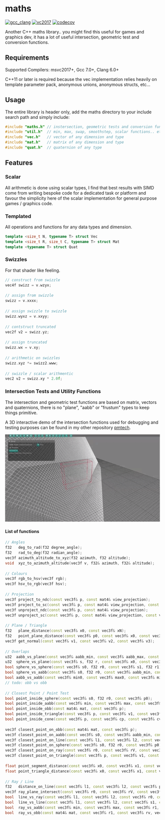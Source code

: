 
# maths  
[![gcc_clang](https://travis-ci.org/polymonster/maths.svg?branch=master)](https://travis-ci.org/polymonster/maths)
[![vc2017](https://ci.appveyor.com/api/projects/status/uny5ae4bf3kp2p0m?svg=true)](https://ci.appveyor.com/project/polymonster/maths)
[![codecov](https://codecov.io/gh/polymonster/maths/branch/master/graph/badge.svg)](https://codecov.io/gh/polymonster/maths)

Another C++ maths library.. you might find this useful for games and graphics dev, it has a lot of useful intersection, geometric test and conversion functions.   

## Requirements

Supported Compilers: msvc2017+, Gcc 7.0+, Clang 6.0+

C++11 or later is required because the vec implementation relies heavily on template parameter pack, anonymous unions, anonymous structs, etc...

## Usage

The entire library is header only, add the maths directory to your include search path and simply include:

```c++
#include "maths.h" // instersection, geometric tests and conversion functions
#include "util.h"  // min, max, swap, smoothstep, scalar functions.. etc
#include "vec.h"   // vector of any dimension and type
#include "mat.h"   // matrix of any dimension and type
#include "quat.h"  // quaternion of any type
``` 

## Features

### Scalar

All arithmetic is done using scalar types, I find that best results with SIMD come from writing bespoke code for a dedicated task or platform and favour the simplicity here of the scalar implementation for general purpose games / graphics code.

### Templated

All operations and functions for any data types and dimension.

```c++
template <size_t N, typename T> struct Vec
template <size_t R, size_t C, typename T> struct Mat
template <typename T> struct Quat
```

### Swizzles

For that shader like feeling.

```c++
// construct from swizzle
vec4f swizz = v.wzyx;

// assign from swizzle
swizz = v.xxxx;

// assign swizzle to swizzle
swizz.wyxz = v.xxyy;

// contstruct truncated
vec2f v2 = swizz.yz;

// assign truncated
swizz.wx = v.xy;

// arithmetic on swizzles
swizz.xyz *= swizz2.www;

// swizzle / scalar arithmentic
vec2 v2 = swizz.xy * 2.0f;
```

### Intersection Tests and Utility Functions

The intersection and geometric test functions are based on matrix, vectors and quaternions, there is no "plane", "aabb" or "frustum" types to keep things primitive.

A 3D interactive demo of the intersection functions used for debugging and testing purposes can be found in my other repository [pmtech](https://github.com/polymonster/pmtech).

[<img src="https://github.com/polymonster/polymonster.github.io/blob/master/assets/demos/maths_functions.gif" width="1280" />](https://youtu.be/uR9lfvPL7eE)

#### List of functions

```c++
// Angles
f32   deg_to_rad(f32 degree_angle);
f32   rad_to_deg(f32 radian_angle);
vec3f azimuth_altitude_to_xyz(f32 azimuth, f32 altitude);
void  xyz_to_azimuth_altitude(vec3f v, f32& azimuth, f32& altitude);

// Colours
vec3f rgb_to_hsv(vec3f rgb);
vec3f hsv_to_rgb(vec3f hsv);

// Projection
vec3f project_to_ndc(const vec3f& p, const mat4& view_projection);
vec3f project_to_sc(const vec3f& p, const mat4& view_projection, const vec2i& viewport);
vec3f unproject_ndc(const vec3f& p, const mat4& view_projection);
vec3f unproject_sc(const vec3f& p, const mat4& view_projection, const vec2i& viewport);

// Plane / Triangle
f32   plane_distance(const vec3f& x0, const vec3f& xN);
f32   point_plane_distance(const vec3f& p0, const vec3f& x0, const vec3f& xN);
vec3f get_normal(const vec3f& v1, const vec3f& v2, const vec3f& v3);

// Overlaps
u32  aabb_vs_plane(const vec3f& aabb_min, const vec3f& aabb_max, const vec3f& x0, const vec3f& xN);
u32  sphere_vs_plane(const vec3f& s, f32 r, const vec3f& x0, const vec3f& xN);
bool sphere_vs_sphere(const vec3f& s0, f32 r0, const vec3f& s1, f32 r1);
bool sphere_vs_aabb(const vec3f& s0, f32 r0, const vec3f& aabb_min, const vec3f& aabb_max);
bool aabb_vs_aabb(const vec3f& min0, const vec3f& max0, const vec3f& min1, const vec3f& max1);
// todo: obb vs obb

// Closest Point / Point Test
bool point_inside_sphere(const vec3f& s0, f32 r0, const vec3f& p0);
bool point_inside_aabb(const vec3f& min, const vec3f& max, const vec3f& p0);
bool point_inside_obb(const mat4& mat, const vec3f& p);
bool point_inside_triangle(const vec3f& p, const vec3f& v1, const vec3f& v2, const vec3f& v3);
bool point_inside_cone(const vec3f& p, const vec3f& cp, const vec3f& cv, f32 h, f32 r);

vec3f closest_point_on_obb(const mat4& mat, const vec3f& p);
vec3f closest_point_on_aabb(const vec3f& s0, const vec3f& aabb_min, const vec3f& aabb_max);
vec3f closest_point_on_line(const vec3f& l1, const vec3f& l2, const vec3f& p);
vec3f closest_point_on_sphere(const vec3f& s0, f32 r0, const vec3f& p0);
vec3f closest_point_on_ray(const vec3f& r0, const vec3f& rV, const vec3f& p);
vec3f closest_point_on_triangle(const vec3f& p, const vec3f& v1, const vec3f& v2, const vec3f& v3, f32& side);

float point_segment_distance(const vec3f& x0, const vec3f& x1, const vec3f& x2);
float point_triangle_distance(const vec3f& x0, const vec3f& x1, const vec3f& x2, const vec3f& x3);

// Ray / Line
f32   distance_on_line(const vec3f& l1, const vec3f& l2, const vec3f& p);
vec3f ray_plane_intersect(const vec3f& r0, const vec3f& rV, const vec3f& x0, const vec3f& xN);
bool  line_vs_ray(const vec3f& l1, const vec3f& l2, const vec3f& r0, const vec3f& rV, vec3f& ip);
bool  line_vs_line(const vec3f& l1, const vec3f& l2, const vec3f& s1, const vec3f& s2, vec3f& ip);
bool  ray_vs_aabb(const vec3f& min, const vec3f& max, const vec3f& r1, const vec3f& rv, vec3f& ip);
bool  ray_vs_obb(const mat4& mat, const vec3f& r1, const vec3f& rv, vec3f& ip);
```

